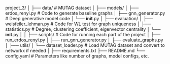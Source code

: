 project_3/
│
├── data/                # MUTAG dataset
│
├── models/
│   ├── erdos_renyi.py          # Code to generate baseline graphs
│   ├── gnn_generator.py        # Deep generative model code
│   └── __init__.py
│
├── evaluation/
│   ├── weisfeiler_lehman.py    # Code for WL test for graph uniqueness
│   ├── statistics.py           # Degree, clustering coefficient, eigenvector centrality
│   └── __init__.py
│
│
├── scripts/					# Code for running each part of the project
│   ├── run_erdos_renyi.py
│   ├── run_gnn_generator.py
│   ├── evaluate_graphs.py
│
├── utils/
│   └── dataset_loader.py       # Load MUTAG dataset and convert to networkx if needed
│
├── requirements.txt
├── README.md
└── config.yaml                 # Parameters like number of graphs, model configs, etc.